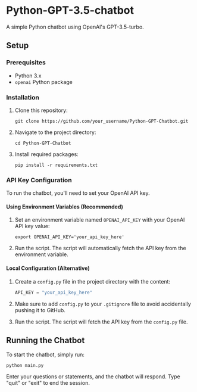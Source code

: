 # Python-GPT-3.5-chatbot

A simple Python chatbot using OpenAI's GPT-3.5-turbo.

## Setup

### Prerequisites
- Python 3.x
- `openai` Python package

### Installation
1. Clone this repository:
   ```
   git clone https://github.com/your_username/Python-GPT-Chatbot.git
   ```

2. Navigate to the project directory:
   ```
   cd Python-GPT-Chatbot
   ```

3. Install required packages:
   ```
   pip install -r requirements.txt
   ```

### API Key Configuration

To run the chatbot, you'll need to set your OpenAI API key. 

#### Using Environment Variables (Recommended)
1. Set an environment variable named `OPENAI_API_KEY` with your OpenAI API key value:
   ```
   export OPENAI_API_KEY='your_api_key_here'
   ```

2. Run the script. The script will automatically fetch the API key from the environment variable.

#### Local Configuration (Alternative)
1. Create a `config.py` file in the project directory with the content:
   ```python
   API_KEY = "your_api_key_here"
   ```

2. Make sure to add `config.py` to your `.gitignore` file to avoid accidentally pushing it to GitHub.

3. Run the script. The script will fetch the API key from the `config.py` file.

## Running the Chatbot

To start the chatbot, simply run:

```
python main.py
```

Enter your questions or statements, and the chatbot will respond. Type "quit" or "exit" to end the session.

